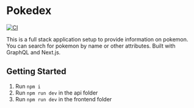 # Pokedex

[![CI](https://github.com/sdaconceicao/pokedex/workflows/CI%20Status%20Checks/badge.svg)](https://github.com/sdaconceicao/pokedex/actions/workflows/ci.yml)

This is a full stack application setup to provide information on pokemon. You can search for pokemon by name or other attributes. Built with GraphQL and Next.js.

## Getting Started

1. Run `npm i`
2. Run `npm run dev` in the api folder
3. Run `npm run dev` in the frontend folder
